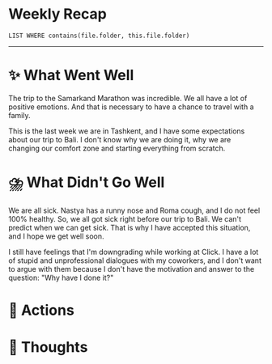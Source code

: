 # Weekly Recap
``` dataview
LIST WHERE contains(file.folder, this.file.folder)

```



---
# ✨ What Went Well

The trip to the Samarkand Marathon was incredible. We all have a lot of positive emotions. And that is necessary to have a chance to travel with a family. 

This is the last week we are in Tashkent, and I have some expectations about our trip to Bali. 
I don't know why we are doing it, why we are changing our comfort zone and starting everything from scratch. 


#  ⛈️ What Didn't Go Well

We are all sick. Nastya has a runny nose and Roma cough, and I do not feel 100% healthy. So, we all got sick right before our trip to Bali. We can't predict when we can get sick. That is why I have accepted this situation, and I hope we get well soon.

I still have feelings that I'm downgrading while working at Click. I have a lot of stupid and unprofessional dialogues with my coworkers, and I don't want to argue with them because I don't have the motivation and answer to the question: "Why have I done it?"



# 💫 Actions


# 🤔 Thoughts 

